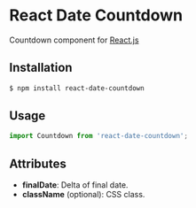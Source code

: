 React Date Countdown
==============

Countdown component for [React.js](http://facebook.github.io/react/)

Installation
------------

```sh
$ npm install react-date-countdown
```

Usage
-----

```javascript
import Countdown from 'react-date-countdown';
```

<Countdown finalDate="2018-07-16T00:00:00Z" />

Attributes
----------

- **finalDate**: Delta of final date.
- **className** (optional): CSS class.
